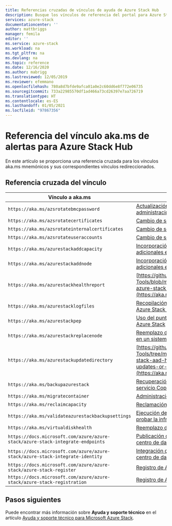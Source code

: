 ```yaml
---
title: Referencias cruzadas de vínculos de ayuda de Azure Stack Hub
description: Busque los vínculos de referencia del portal para Azure Stack Hub.
services: azure-stack
documentationcenter: ''
author: mattbriggs
manager: femila
editor: ''
ms.service: azure-stack
ms.workload: na
ms.tgt_pltfrm: na
ms.devlang: na
ms.topic: reference
ms.date: 12/16/2020
ms.author: mabrigg
ms.lastreviewed: 12/05/2019
ms.reviewer: efemmano
ms.openlocfilehash: 780a8d7bfde9afca01a0e2c60dd6e8f772e06735
ms.sourcegitcommit: 733a22985570df1ad466a73cd26397e7aa726719
ms.translationtype: HT
ms.contentlocale: es-ES
ms.lasthandoff: 01/05/2021
ms.locfileid: "97867356"
---
```

# <a name="alerts-akams-link-reference-for-azure-stack-hub"></a>Referencia del vínculo aka.ms de alertas para Azure Stack Hub

En este artículo se proporciona una referencia cruzada para los vínculos aka.ms mnemónicos y sus correspondientes vínculos redireccionados.

## <a name="link-cross-reference"></a>Referencia cruzada del vínculo

| Vínculo a aka.ms | Artículo |
| --- | --- |
| `https://aka.ms/azsrotatebmcpassword` | [Actualización de la credencial del controlador de administración de placa base (BMC)](../../operator/azure-stack-rotate-secrets.md#update-the-bmc-credential) |
| `https://aka.ms/azsrotatecertificates` | [Cambio de secretos en Azure Stack](../../operator/azure-stack-rotate-secrets.md) |
| `https://aka.ms/azsrotateinternalcertificates` | [Cambio de secretos en Azure Stack](../../operator/azure-stack-rotate-secrets.md) |
| `https://aka.ms/azsrotateuseraccounts` | [Cambio de secretos en Azure Stack](../../operator/azure-stack-rotate-secrets.md) |
| `https://aka.ms/azurestackaddcapacity` | [Incorporación de nodos de unidad de escalado adicionales en Azure Stack](../../operator/azure-stack-add-scale-node.md) |
| `https://aka.ms/azurestackaddnode` | [Incorporación de nodos de unidad de escalado adicionales en Azure Stack](../../operator/azure-stack-add-scale-node.md) |
| `https://aka.ms/azurestackhealthreport` | [https://github.com/Azure/AzureStack-Tools/blob/master/Identity/README.md#retrieve-azure-stack-identity-health-report](https://aka.ms/aa708dy) |
| `https://aka.ms/azurestacklogfiles` | [Recopilación de registros de diagnóstico de Azure Stack a petición](../../operator/azure-stack-configure-on-demand-diagnostic-log-collection-portal.md) |
| `https://aka.ms/azurestackpep` | [Uso del punto de conexión con privilegios en Azure Stack](../../operator/azure-stack-privileged-endpoint.md) |
| `https://aka.ms/azurestackreplacenode` | [Reemplazo de un nodo de la unidad de escalado en un sistema integrado de Azure Stack](../../operator/azure-stack-replace-node.md) |
| `https://aka.ms/azurestackupdatedirectory` | [https://github.com/Azure/AzureStack-Tools/tree/master/Identity#updating-the-azure-stack-aad-home-directory-after-installing-updates-or-new-resource-providers](https://aka.ms/aa700j2) |
| `https://aka.ms/backupazurestack` | [Recuperación de datos en Azure Stack con el servicio Copia de seguridad de infraestructura](../../operator/azure-stack-backup-infrastructure-backup.md) |
| `https://aka.ms/migratecontainer` | [Administración del espacio disponible](../../operator/azure-stack-manage-storage-shares.md#manage-available-space) |
| `https://aka.ms/reclaimcapacity` | [Reclamación de capacidad](../../operator/azure-stack-manage-storage-accounts.md#reclaim) |
| `https://aka.ms/validateazurestackbackupsettings` | [Ejecución de la herramienta de validación para probar la infraestructura de red](../../operator/azure-stack-diagnostic-test.md#run-validation-tool-to-test-infrastructure-backup-settings) |
| `https://aka.ms/virtualdiskhealth` | [Reemplazo de un disco físico en Azure Stack](../../operator/azure-stack-replace-disk.md) |
| `https://docs.microsoft.com/azure/azure-stack/azure-stack-integrate-endpoints` | [Publicación de servicios de Azure Stack en el centro de datos](../../operator/azure-stack-integrate-endpoints.md) |
| `https://docs.microsoft.com/azure/azure-stack/azure-stack-integrate-identity` | [Integración de la identidad de AD FS con el centro de datos de Azure Stack](../../operator/azure-stack-integrate-identity.md) |
| `https://docs.microsoft.com/azure/azure-stack/azure-stack-register` | [Registro de Azure Stack en Azure](../../operator/azure-stack-registration.md) |
| `https://docs.microsoft.com/azure/azure-stack/azure-stack-registration` | [Registro de Azure Stack en Azure](../../operator/azure-stack-registration.md) |

## <a name="next-steps"></a>Pasos siguientes

Puede encontrar más información sobre **Ayuda y soporte técnico** en el artículo [Ayuda y soporte técnico para Microsoft Azure Stack](../../operator/azure-stack-help-and-support-overview.md).

